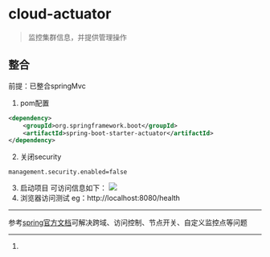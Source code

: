 # cloud-actuator
> 监控集群信息，并提供管理操作

## 整合
前提：已整合springMvc
1. pom配置
```xml
<dependency>
	<groupId>org.springframework.boot</groupId>
	<artifactId>spring-boot-starter-actuator</artifactId>
</dependency>
```
2. 关闭security
```properties
management.security.enabled=false
```
3. 启动项目
可访问信息如下：
![](http://oplcffkqi.bkt.clouddn.com/17-8-17/98145118.jpg)
4. 浏览器访问测试
eg：http://localhost:8080/health

---
参考[spring官方文档][1]可解决跨域、访问控制、节点开关、自定义监控点等问题

---
1. [1]: https://docs.spring.io/spring-boot/docs/current/reference/htmlsingle/#production-ready-endpoints  "万能的文档"